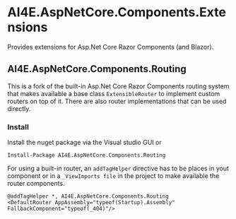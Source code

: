 # AI4E.AspNetCore.Components.Extensions
Provides extensions for Asp.Net Core Razor Components (and Blazor).  

## AI4E.AspNetCore.Components.Routing
This is a fork of the built-in Asp.Net Core Razor Components routing system that makes available a base class `ExtensibleRouter` to implement custom routers on top of it. There are also router implementations that can be used directly.

### Install
Install the nuget package via the Visual studio GUI or  
```
Install-Package AI4E.AspNetCore.Components.Routing
```

For using a built-in router, an `addTagHelper` directive has to be places in yout component or in a `_ViewImports file` in the project to make available the router components.  
```
@addTagHelper *, AI4E.AspNetCore.Components.Routing
<DefaultRouter AppAssembly="typeof(Startup).Assembly" FallbackComponent="typeof(_404)"/>
```
